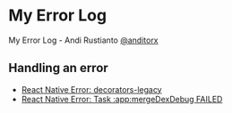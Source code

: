 # My Error Log

My Error Log - Andi Rustianto [@anditorx](https://github.com/anditorx)

## Handling an error

- [React Native Error: decorators-legacy](https://github.com/anditorx/errorlog/tree/main/ReactNative/Error-Decorators-Legacy)
- [React Native Error: Task :app:mergeDexDebug FAILED](https://github.com/anditorx/errorlog/tree/main/ReactNative/app-mergeDexDebugFAILED)
